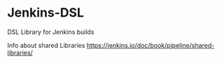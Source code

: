 # Jenkins-DSL
DSL Library for Jenkins builds

Info about shared Libraries
  https://jenkins.io/doc/book/pipeline/shared-libraries/
